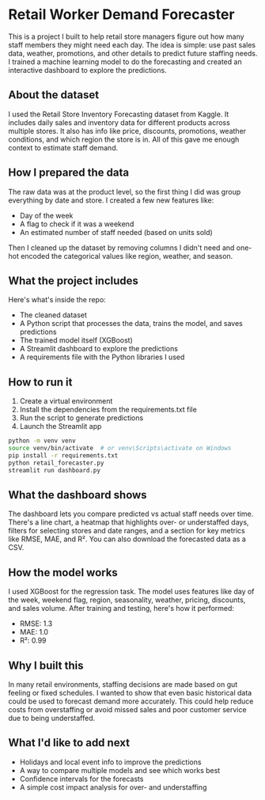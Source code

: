 # Retail Worker Demand Forecaster

This is a project I built to help retail store managers figure out how many staff members they might need each day. The idea is simple: use past sales data, weather, promotions, and other details to predict future staffing needs. I trained a machine learning model to do the forecasting and created an interactive dashboard to explore the predictions.

## About the dataset

I used the Retail Store Inventory Forecasting dataset from Kaggle. It includes daily sales and inventory data for different products across multiple stores. It also has info like price, discounts, promotions, weather conditions, and which region the store is in. All of this gave me enough context to estimate staff demand.

## How I prepared the data

The raw data was at the product level, so the first thing I did was group everything by date and store. I created a few new features like:

* Day of the week
* A flag to check if it was a weekend
* An estimated number of staff needed (based on units sold)

Then I cleaned up the dataset by removing columns I didn't need and one-hot encoded the categorical values like region, weather, and season.

## What the project includes

Here's what's inside the repo:

* The cleaned dataset
* A Python script that processes the data, trains the model, and saves predictions
* The trained model itself (XGBoost)
* A Streamlit dashboard to explore the predictions
* A requirements file with the Python libraries I used

## How to run it

1. Create a virtual environment
2. Install the dependencies from the requirements.txt file
3. Run the script to generate predictions
4. Launch the Streamlit app

```bash
python -m venv venv
source venv/bin/activate  # or venv\Scripts\activate on Windows
pip install -r requirements.txt
python retail_forecaster.py
streamlit run dashboard.py
```

## What the dashboard shows

The dashboard lets you compare predicted vs actual staff needs over time. There's a line chart, a heatmap that highlights over- or understaffed days, filters for selecting stores and date ranges, and a section for key metrics like RMSE, MAE, and R². You can also download the forecasted data as a CSV.

## How the model works

I used XGBoost for the regression task. The model uses features like day of the week, weekend flag, region, seasonality, weather, pricing, discounts, and sales volume. After training and testing, here's how it performed:

* RMSE: 1.3
* MAE: 1.0
* R²: 0.99

## Why I built this

In many retail environments, staffing decisions are made based on gut feeling or fixed schedules. I wanted to show that even basic historical data could be used to forecast demand more accurately. This could help reduce costs from overstaffing or avoid missed sales and poor customer service due to being understaffed.

## What I'd like to add next

* Holidays and local event info to improve the predictions
* A way to compare multiple models and see which works best
* Confidence intervals for the forecasts
* A simple cost impact analysis for over- and understaffing 